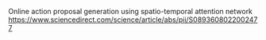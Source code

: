 Online action proposal generation using spatio-temporal attention network
https://www.sciencedirect.com/science/article/abs/pii/S0893608022002477
